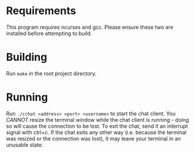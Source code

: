 # Requirements

This program requires ncurses and gcc.
Please ensure these two are installed before attempting to build.

# Building

Run `make` in the root project directory.

# Running

Run `./cchat <address> <port> <username>` to start the chat client.
You *CANNOT* resize the terminal window while the chat client is running -
doing so will cause the connection to be lost.
To exit the chat, send it an interrupt signal with ctrl+c.
If the chat exits any other way
(i.e. because the terminal was resized or the connection was lost),
it may leave your terminal in an unusable state.

